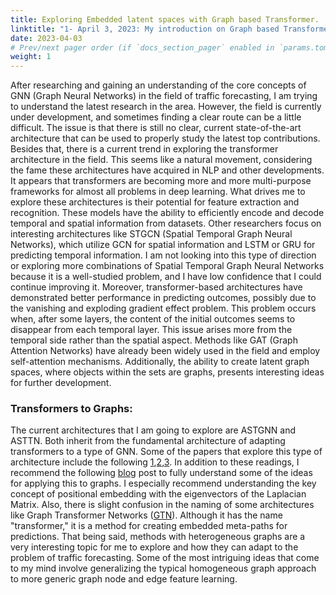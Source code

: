 ```yaml
---
title: Exploring Embedded latent spaces with Graph based Transformer.
linktitle: "1- April 3, 2023: My introduction on Graph based Transformer"
date: 2023-04-03
# Prev/next pager order (if `docs_section_pager` enabled in `params.toml`)
weight: 1
---
```


After researching and gaining an understanding of the core concepts of GNN (Graph Neural Networks) in the field of traffic forecasting, I am trying to understand the latest research in the area. However, the field is currently under development, and sometimes finding a clear route can be a little difficult. The issue is that there is still no clear, current state-of-the-art architecture that can be used to properly study the latest top contributions. Besides that, there is a current trend in exploring the transformer architecture in the field. This seems like a natural movement, considering the fame these architectures have acquired in NLP and other developments. It appears that transformers are becoming more and more multi-purpose frameworks for almost all problems in deep learning. What drives me to explore these architectures is their potential for feature extraction and recognition. These models have the ability to efficiently encode and decode temporal and spatial information from datasets. Other researchers focus on interesting architectures like STGCN (Spatial Temporal Graph Neural Networks), which utilize GCN for spatial information and LSTM or GRU for predicting temporal information. I am not looking into this type of direction or exploring more combinations of Spatial Temporal Graph Neural Networks because it is a well-studied problem, and I have low confidence that I could continue improving it. Moreover, transformer-based architectures have demonstrated better performance in predicting outcomes, possibly due to the vanishing and exploding gradient effect problem. This problem occurs when, after some layers, the content of the initial outcomes seems to disappear from each temporal layer. This issue arises more from the temporal side rather than the spatial aspect. Methods like GAT (Graph Attention Networks) have already been widely used in the field and employ self-attention mechanisms. Additionally, the ability to create latent graph spaces, where objects within the sets are graphs, presents interesting ideas for further development.

### Transformers to Graphs:
The current architectures that I am going to explore are ASTGNN and ASTTN. Both inherit from the fundamental architecture of adapting transformers to a type of GNN. Some of the papers that explore this type of architecture include the following [1](https://arxiv.org/abs/2012.09699),[2](https://ieeexplore.ieee.org/document/9346058),[3](https://arxiv.org/abs/2207.05064). In addition to these readings, I recommend the following [blog](https://towardsdatascience.com/graph-transformer-generalization-of-transformers-to-graphs-ead2448cff8b) post to fully understand some of the ideas for applying this to graphs. I especially recommend understanding the key concept of positional embedding with the eigenvectors of the Laplacian Matrix. Also, there is slight confusion in the naming of some architectures like Graph Transformer Networks ([GTN](https://arxiv.org/abs/1911.06455)). Although it has the name "transformer," it is a method for creating embedded meta-paths for predictions. That being said, methods with heterogeneous graphs are a very interesting topic for me to explore and how they can adapt to the problem of traffic forecasting. Some of the most intriguing ideas that come to my mind involve generalizing the typical homogeneous graph approach to more generic graph node and edge feature learning.